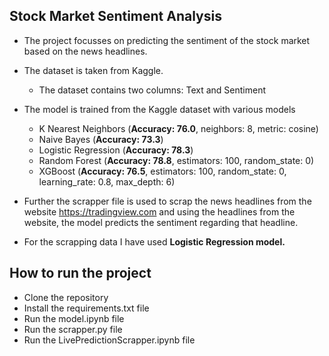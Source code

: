 ## Stock Market Sentiment Analysis

- The project focusses on predicting the sentiment of the stock market based on the news headlines. 
- The dataset is taken from Kaggle.
    - The dataset contains two columns: Text and Sentiment
- The model is trained from the Kaggle dataset with various models
    - K Nearest Neighbors (**Accuracy: 76.0**, neighbors: 8, metric: cosine)
    - Naive Bayes (**Accuracy: 73.3**)
    - Logistic Regression (**Accuracy: 78.3**)
    - Random Forest (**Accuracy: 78.8**, estimators: 100, random_state: 0) 
    - XGBoost (**Accuracy: 76.5**, estimators: 100, random_state: 0, learning_rate: 0.8, max_depth: 6)

- Further the scrapper file is used to scrap the news headlines from the website https://tradingview.com and using the headlines from the website, the model predicts the sentiment regarding that headline.
- For the scrapping data I have used **Logistic Regression model.**

## How to run the project
- Clone the repository
- Install the requirements.txt file
- Run the model.ipynb file
- Run the scrapper.py file
- Run the LivePredictionScrapper.ipynb file

